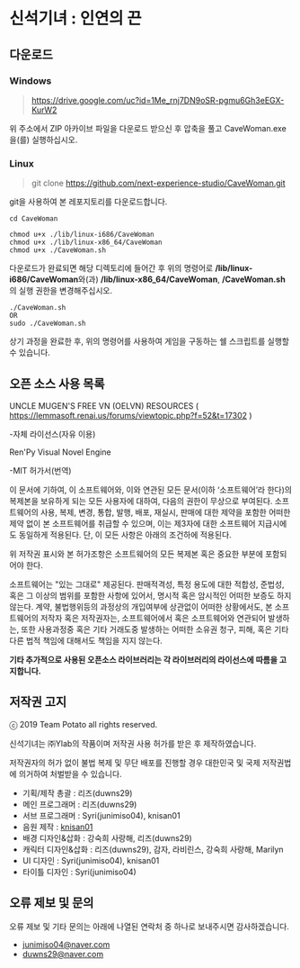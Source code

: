 # 신석기녀 : 인연의 끈
## 다운로드
### Windows
>https://drive.google.com/uc?id=1Me_rnj7DN9oSR-pgmu6Gh3eEGX-KurW2

위 주소에서 ZIP 아카이브 파일을 다운로드 받으신 후 압축을 풀고 CaveWoman.exe을(를) 실행하십시오.

### Linux
>git clone https://github.com/next-experience-studio/CaveWoman.git

git을 사용하여 본 레포지토리를 다운로드합니다.
```
cd CaveWoman
```

```
chmod u+x ./lib/linux-i686/CaveWoman
chmod u+x ./lib/linux-x86_64/CaveWoman
chmod u+x ./CaveWoman.sh
```

다운로드가 완료되면 해당 디렉토리에 들어간 후 위의 명령어로 **/lib/linux-i686/CaveWoman**와(과) **/lib/linux-x86_64/CaveWoman**, **/CaveWoman.sh**의 실행 권한을 변경해주십시오.

```
./CaveWoman.sh
OR
sudo ./CaveWoman.sh
```

상기 과정을 완료한 후, 위의 명령어를 사용하여 게임을 구동하는 쉘 스크립트를 실행할 수 있습니다.

## 오픈 소스 사용 목록
UNCLE MUGEN'S FREE VN (OELVN) RESOURCES ( https://lemmasoft.renai.us/forums/viewtopic.php?f=52&t=17302 )

-자체 라이선스(자유 이용)



Ren'Py Visual Novel Engine

-MIT 허가서(번역)

이 문서에 기하여, 이 소프트웨어와, 이와 연관된 모든 문서(이하 ‘소프트웨어’라 한다)의 복제본을 보유하게 되는 모든 사용자에 대하여, 다음의 권한이 무상으로 부여된다. 소프트웨어의 사용, 복제, 변경, 통합, 발행, 배포, 재실시, 판매에 대한 제약을 포함한 어떠한 제약 없이 본 소프트웨어를 취급할 수 있으며, 이는 제3자에 대한 소프트웨어 지급시에도 동일하게 적용된다. 단, 이 모든 사항은 아래의 조건하에 적용된다.

위 저작권 표시와 본 허가조항은 소프트웨어의 모든 복제본 혹은 중요한 부분에 포함되어야 한다.

소프트웨어는 "있는 그대로" 제공된다. 판매적격성, 특정 용도에 대한 적합성, 준법성, 혹은 그 이상의 범위를 포함한 사항에 있어서, 명시적 혹은 암시적인 어떠한 보증도 하지 않는다. 계약, 불법행위등의 과정상의 개입여부에 상관없이 어떠한 상황에서도, 본 소프트웨어의 저작자 혹은 저작권자는, 소프트웨어에서 혹은 소프트웨어와 연관되어 발생하는, 또한 사용과정중 혹은 기타 거래도중 발생하는 어떠한 소유권 청구, 피해, 혹은 기타 다른 법적 책임에 대해서도 책임을 지지 않는다.

**기타 추가적으로 사용된 오픈소스 라이브러리는 각 라이브러리의 라이선스에 따름을 고지합니다.**

## 저작권 고지
ⓒ 2019 Team Potato all rights reserved.

신석기녀는 ㈜Ylab의 작품이며 저작권 사용 허가를 받은 후 제작하였습니다.

저작권자의 허가 없이 불법 복제 및 무단 배포를 진행할 경우 대한민국 및 국제 저작권법에 의거하여 처벌받을 수 있습니다.

- 기획/제작 총괄 : 리즈(duwns29)
- 메인 프로그래머 : 리즈(duwns29)
- 서브 프로그래머 : Syri(junimiso04), knisan01
- 음원 제작 : [knisan01](https://www.youtube.com/channel/UCSlS8sVzWuLxsoKlCCSG-UA?view_as=subscriber)
- 배경 디자인&삽화 : 강숙희 사랑해, 리즈(duwns29)
- 캐릭터 디자인&삽화 : 리즈(duwns29), 감자, 라비린스, 강숙희 사랑해, Marilyn
- UI 디자인 : Syri(junimiso04), knisan01
- 타이틀 디자인 : Syri(junimiso04)

## 오류 제보 및 문의
오류 제보 및 기타 문의는 아래에 나열된 연락처 중 하나로 보내주시면 감사하겠습니다.

- junimiso04@naver.com
- duwns29@naver.com
